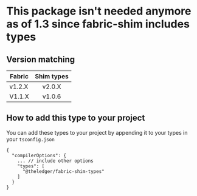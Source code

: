 # This package isn't needed anymore as of 1.3 since fabric-shim includes types 


## Version matching
| Fabric        | Shim types    |
| ------------- |:-------------:|
| v1.2.X     | v2.0.X |
| V1.1.X     | v1.0.6     |

## How to add this type to your project
You can add these types to your project by appending it to your types in your `tsconfig.json`

```
{
  "compilerOptions": {
    ... // include other options
    "types": [
      "@theledger/fabric-shim-types"
    ]
  }
}
```
